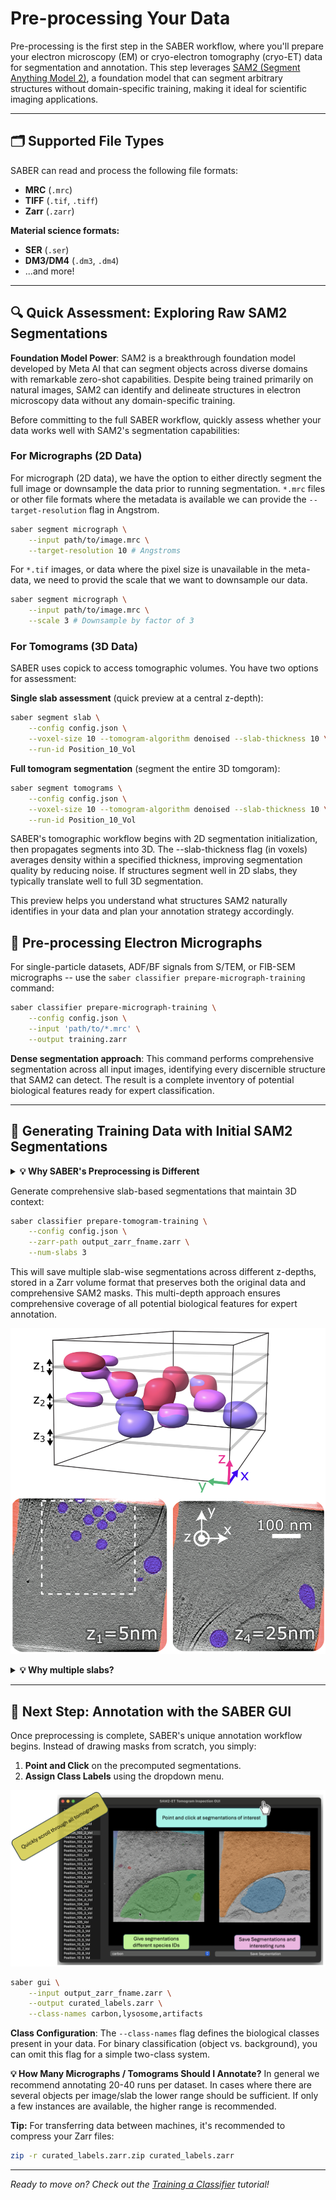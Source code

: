 # Pre-processing Your Data

Pre-processing is the first step in the SABER workflow, where you'll prepare your electron microscopy (EM) or cryo-electron tomography (cryo-ET) data for segmentation and annotation. This step leverages [SAM2 (Segment Anything Model 2)](https://ai.meta.com/sam2/), a foundation model that can segment arbitrary structures without domain-specific training, making it ideal for scientific imaging applications.

---

## 🗂️ Supported File Types

SABER can read and process the following file formats:

- **MRC** (`.mrc`)
- **TIFF** (`.tif`, `.tiff`)
- **Zarr** (`.zarr`)

**Material science formats:**  

  - **SER** (`.ser`)
  - **DM3/DM4** (`.dm3`, `.dm4`)
- ...and more!

---

## 🔍 Quick Assessment: Exploring Raw SAM2 Segmentations

**Foundation Model Power**: SAM2 is a breakthrough foundation model developed by Meta AI that can segment objects across diverse domains with remarkable zero-shot capabilities. Despite being trained primarily on natural images, SAM2 can identify and delineate structures in electron microscopy data without any domain-specific training.

Before committing to the full SABER workflow, quickly assess whether your data works well with SAM2's segmentation capabilities:

### For Micrographs (2D Data)

For micrograph (2D data), we have the option to either directly segment the full image or downsample the data prior to running segmentation. `*.mrc` files or other file formats where the metadata is available we can provide the `--target-resolution` flag in Angstrom.

```bash
saber segment micrograph \
    --input path/to/image.mrc \
    --target-resolution 10 # Angstroms
```
For `*.tif` images, or data where the pixel size is unavailable in the meta-data, we need to provid the scale that we want to downsample our data.

```bash
saber segment micrograph \
    --input path/to/image.mrc \
    --scale 3 # Downsample by factor of 3
```

### For Tomograms (3D Data)

SABER uses copick to access tomographic volumes. You have two options for assessment:

**Single slab assessment** (quick preview at a central z-depth):
```bash
saber segment slab \
    --config config.json \
    --voxel-size 10 --tomogram-algorithm denoised --slab-thickness 10 \
    --run-id Position_10_Vol
```

**Full tomogram segmentation** (segment the entire 3D tomgoram):
```bash
saber segment tomograms \
    --config config.json \
    --voxel-size 10 --tomogram-algorithm denoised --slab-thickness 10 \
    --run-id Position_10_Vol
```

SABER's tomographic workflow begins with 2D segmentation initialization, then propagates segments into 3D. The --slab-thickness flag (in voxels) averages density within a specified thickness, improving segmentation quality by reducing noise. If structures segment well in 2D slabs, they typically translate well to full 3D segmentation.

This preview helps you understand what structures SAM2 naturally identifies in your data and plan your annotation strategy accordingly.

## 🧬 Pre-processing Electron Micrographs

For single-particle datasets, ADF/BF signals from S/TEM, or FIB-SEM micrographs -- use the `saber classifier prepare-micrograph-training` command:

```bash
saber classifier prepare-micrograph-training \
    --config config.json \
    --input 'path/to/*.mrc' \
    --output training.zarr
```

**Dense segmentation approach**: This command performs comprehensive segmentation across all input images, identifying every discernible structure that SAM2 can detect. The result is a complete inventory of potential biological features ready for expert classification.

---

## 🧩 Generating Training Data with Initial SAM2 Segmentations

<details>
<summary><strong>💡 Why SABER's Preprocessing is Different</strong></summary>

Traditional workflows require you to manually draw every mask from scratch. SABER precomputes ALL possible segments using SAM2's foundation model, then lets you focus on the science - simply assigning biological meaning to structures that are already perfectly segmented.

</details>

Generate comprehensive slab-based segmentations that maintain 3D context:
```bash
saber classifier prepare-tomogram-training \
    --config config.json \
    --zarr-path output_zarr_fname.zarr \
    --num-slabs 3
```

This will save multiple slab-wise segmentations across different z-depths, stored in a Zarr volume format that preserves both the original data and comprehensive SAM2 masks. This multi-depth approach ensures comprehensive coverage of all potential biological features for expert annotation. 

![SABER GUI](../assets/multi_slab.png)

<details>
<summary><strong>💡 Why multiple slabs?</strong></summary>
Small objects or sparse structures might not be present in a single slab projection. By generating multiple 2D slab projections at different z-depths, SABER captures as many segmentations and instances of your target objects as possible. This is particularly important for:
* Small organelles that appear sporadically through the volume
* Thin structures that might be missed in thick slab averages  
* Objects with variable density that become more visible at certain depths
</details>

---

## 🎨 Next Step: Annotation with the SABER GUI

Once preprocessing is complete, SABER's unique annotation workflow begins. Instead of drawing masks from scratch, you simply:

1. **Point and Click** on the precomputed segmentations.
2. **Assign Class Labels** using the dropdown menu.

![SABER GUI](../assets/saber_gui.png)

```bash
saber gui \
    --input output_zarr_fname.zarr \
    --output curated_labels.zarr \
    --class-names carbon,lysosome,artifacts
```

**Class Configuration**: The `--class-names` flag defines the biological classes present in your data. For binary classification (object vs. background), you can omit this flag for a simple two-class system.

**💡 How Many Micrographs / Tomograms Should I Annotate?** In general we recommend annotating 20-40 runs per dataset. In cases where there are several objects per image/slab the lower range should be sufficient. If only a few instances are available, the higher range is recommended.  

**Tip:** For transferring data between machines, it's recommended to compress your Zarr files:
```bash
zip -r curated_labels.zarr.zip curated_labels.zarr
```

---

_Ready to move on? Check out the [Training a Classifier](training.md) tutorial!_
